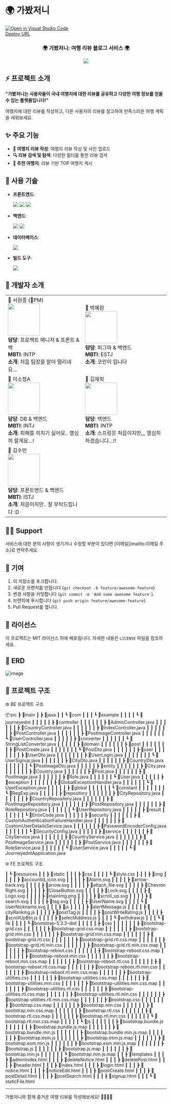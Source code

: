# 🌍 가봤저니

[![Open in Visual Studio Code](https://classroom.github.com/assets/open-in-vscode-2e0aaae1b6195c2367325f4f02e2d04e9abb55f0b24a779b69b11b9e10269abc.svg)](https://github.dev/tjtjdnjswhd/journeyedn-t)
<br>
[Deploy URL](http://34.139.2.91:8080/?)

<p align="center">
  <h3 align="center">🌍 가봤저니: 여행 리뷰 블로그 서비스 🌍</h3>
</p>

<p align="center">
	<img src="https://readme-typing-svg.demolab.com/?lines=Welcome+To+가봤저니!&color=FFAE35&font=Fira%20Code&center=true&width=380&height=50&duration=4000&pause=1000">
</p>


## ⚡ 프로젝트 소개

**"가봤저니는 사용자들이 국내 여행지에 대한 리뷰를 공유하고 다양한 여행 정보를 얻을 수 있는 플랫폼입니다!"**

여행지에 대한 리뷰를 작성하고, 다른 사용자의 리뷰를 참고하여 만족스러운 여행 계획을 세워보세요.

## ✨ 주요 기능

- **📝 여행지 리뷰 작성**: 여행지 리뷰 작성 및 사진 업로드
- **🔍 리뷰 검색 및 탐색**: 다양한 필터를 통한 리뷰 검색
- **🌟 추천 여행지**: 리뷰 기반 TOP 여행지 게시

## 🧰 사용 기술

- **프론트엔드**: 
  <p>
    <img src="https://img.shields.io/badge/HTML5-E34F26?style=for-the-badge&logo=html5&logoColor=white" />
    <img src="https://img.shields.io/badge/CSS3-1572B6?style=for-the-badge&logo=css3&logoColor=white" />
    <img src="https://img.shields.io/badge/JavaScript-F7DF1E?style=for-the-badge&logo=javascript&logoColor=black" />
  </p>
- **백엔드**: 
  <p>
    <img src="https://img.shields.io/badge/Java-ED8B00?style=for-the-badge&logo=java&logoColor=white" />
    <img src="https://img.shields.io/badge/Spring%20Boot-6DB33F?style=for-the-badge&logo=spring&logoColor=white" />
  </p>
- **데이터베이스**: 
  <p>
    <img src="https://img.shields.io/badge/MySQL-4479A1?style=for-the-badge&logo=mysql&logoColor=white" />
  </p>
- **빌드 도구**: 
  <p>
    <img src="https://img.shields.io/badge/Gradle-02303A?style=for-the-badge&logo=gradle&logoColor=white" />
  </p>



## 💼 개발자 소개

<table>
  <tr>
    <td>
    📌 서원종 (👑PM)<br>
      <img src="https://hypnotic-knife-fcb.notion.site/image/https%3A%2F%2Fprod-files-secure.s3.us-west-2.amazonaws.com%2F77987b12-b747-4fdc-831e-f2727433c4fc%2F5ef8841f-e437-416b-a3d8-b38cc97c95cf%2F%25E1%2584%2589%25E1%2585%25A9%25E1%2584%2584%25E1%2585%25B5.png?table=block&id=5c5bbe00-5df4-4448-915d-9a1dffdf8553&spaceId=77987b12-b747-4fdc-831e-f2727433c4fc&width=1420&userId=&cache=v2" width="100" height="100"><br>
      <strong>담당</strong>: 프로젝트 매니저 & 프론트 & 백<br>
      <strong>MBTI</strong>: INTP<br>
      <strong>소개</strong>: 처음 팀장을 맡아 떨리네요…<br>
    </td>
    <td>
    📌 박혜원<br>
      <img src="https://hypnotic-knife-fcb.notion.site/image/https%3A%2F%2Fprod-files-secure.s3.us-west-2.amazonaws.com%2F77987b12-b747-4fdc-831e-f2727433c4fc%2Ffe0163de-bd74-438c-b33d-c1e0096204de%2F%25E1%2584%258B%25E1%2585%25AD%25E1%2586%25BC%25E1%2584%2584%25E1%2585%25B5.png?table=block&id=1288fcac-b509-41ac-a0a6-558667c7b81c&spaceId=77987b12-b747-4fdc-831e-f2727433c4fc&width=1420&userId=&cache=v2" width="100" height="100"><br>
      <strong>담당</strong>: 피그마 & 백엔드<br>
      <strong>MBTI</strong>: ESTJ<br>
      <strong>소개</strong>: 코린이 입니다<br>
    </td>
  </tr>
  <tr>
    <td>
    📌 이소정A<br>
      <img src="https://hypnotic-knife-fcb.notion.site/image/https%3A%2F%2Fprod-files-secure.s3.us-west-2.amazonaws.com%2F77987b12-b747-4fdc-831e-f2727433c4fc%2Ffdef4946-eed2-4e4f-8d49-596d9147586b%2Fcb0439b1-8ae8-4fcc-9676-d3eba1e2b111.png?table=block&id=3ece7c2b-18a2-4170-980b-c029ced503f0&spaceId=77987b12-b747-4fdc-831e-f2727433c4fc&width=1420&userId=&cache=v2" width="100" height="100"><br>
      <strong>담당</strong>: DB & 백엔드<br>
      <strong>MBTI</strong>: INTJ<br>
      <strong>소개</strong>: 피해를 끼치기 싫어요.. 열심히 할게요…!<br>
    </td>
    <td>
    📌 김재희<br>
      <img src="https://hypnotic-knife-fcb.notion.site/image/https%3A%2F%2Fprod-files-secure.s3.us-west-2.amazonaws.com%2F77987b12-b747-4fdc-831e-f2727433c4fc%2Ffe0163de-bd74-438c-b33d-c1e0096204de%2F%25E1%2584%258B%25E1%2585%25AD%25E1%2586%25BC%25E1%2584%2584%25E1%2585%25B5.png?table=block&id=1288fcac-b509-41ac-a0a6-558667c7b81c&spaceId=77987b12-b747-4fdc-831e-f2727433c4fc&width=1420&userId=&cache=v2" width="100" height="100"><br>
      <strong>담당</strong>: 백엔드<br>
      <strong>MBTI</strong>: INTP<br>
      <strong>소개</strong>: 스프링은 처음이지만,,, 열심히 하겠습니다…!!<br>
    </td>
  </tr>
  <tr>
    <td>
    📌 김수민<br>
      <img src="https://hypnotic-knife-fcb.notion.site/image/https%3A%2F%2Fprod-files-secure.s3.us-west-2.amazonaws.com%2F77987b12-b747-4fdc-831e-f2727433c4fc%2Fbc64a4e3-fd70-44da-970e-a274edd757ef%2F%25E1%2584%2590%25E1%2585%25A9%25E1%2584%2581%25E1%2585%25B5.png?table=block&id=bf116eef-c4be-4114-9879-9f0236e030ea&spaceId=77987b12-b747-4fdc-831e-f2727433c4fc&width=1420&userId=&cache=v2" width="100" height="100"><br>
      <strong>담당</strong>: 프론트엔드 & 백엔드<br>
      <strong>MBTI</strong>: ISTJ<br>
      <strong>소개</strong>: 처음이지만.. 잘 부탁드립니다 :D<br>
    </td>
  </tr>
</table>



## 🙋‍♂️ Support

서비스에 대한 문의 사항이 생기거나 수정할 부분이 있다면 [이메일](mailto:이메일 주소)로 연락주세요.

## 🤝 기여

1. 이 저장소를 포크합니다.
2. 새로운 브랜치를 만듭니다 (`git checkout -b feature/awesome-feature`).
3. 변경 사항을 커밋합니다 (`git commit -m 'Add some awesome feature'`).
4. 브랜치에 푸시합니다 (`git push origin feature/awesome-feature`).
5. Pull Request를 엽니다.

## 📜 라이선스

이 프로젝트는 MIT 라이선스 하에 배포됩니다. 자세한 내용은 `LICENSE` 파일을 참조하세요.

## 🔐 ERD

![image](https://github.com/user-attachments/assets/f69cc33c-55e3-47f2-8de5-871065c5b8db)

## 📂 프로젝트 구조

⚙️ BE 프로젝트 구조

📦src
 ┣ 📂main
 ┃ ┣ 📂java
 ┃ ┃ ┗ 📂com
 ┃ ┃ ┃ ┗ 📂example
 ┃ ┃ ┃ ┃ ┗ 📂journeyednt
 ┃ ┃ ┃ ┃ ┃ ┣ 📂controller
 ┃ ┃ ┃ ┃ ┃ ┃ ┣ 📜AdminController.java
 ┃ ┃ ┃ ┃ ┃ ┃ ┣ 📜CountryController.java
 ┃ ┃ ┃ ┃ ┃ ┃ ┣ 📜IndexController.java
 ┃ ┃ ┃ ┃ ┃ ┃ ┣ 📜PostController.java
 ┃ ┃ ┃ ┃ ┃ ┃ ┣ 📜PostImageController.java
 ┃ ┃ ┃ ┃ ┃ ┃ ┗ 📜UserController.java
 ┃ ┃ ┃ ┃ ┃ ┣ 📂converter
 ┃ ┃ ┃ ┃ ┃ ┃ ┗ 📜StringListConverter.java
 ┃ ┃ ┃ ┃ ┃ ┣ 📂domain
 ┃ ┃ ┃ ┃ ┃ ┃ ┣ 📂post
 ┃ ┃ ┃ ┃ ┃ ┃ ┃ ┣ 📜PostCreate.java
 ┃ ┃ ┃ ┃ ┃ ┃ ┃ ┗ 📜PostDto.java
 ┃ ┃ ┃ ┃ ┃ ┃ ┣ 📂user
 ┃ ┃ ┃ ┃ ┃ ┃ ┃ ┣ 📜UserDto.java
 ┃ ┃ ┃ ┃ ┃ ┃ ┃ ┣ 📜UserLogin.java
 ┃ ┃ ┃ ┃ ┃ ┃ ┃ ┗ 📜UserSignup.java
 ┃ ┃ ┃ ┃ ┃ ┃ ┣ 📜CityDto.java
 ┃ ┃ ┃ ┃ ┃ ┃ ┣ 📜CountryDto.java
 ┃ ┃ ┃ ┃ ┃ ┃ ┗ 📜PostImageDto.java
 ┃ ┃ ┃ ┃ ┃ ┣ 📂entity
 ┃ ┃ ┃ ┃ ┃ ┃ ┣ 📜City.java
 ┃ ┃ ┃ ┃ ┃ ┃ ┣ 📜Country.java
 ┃ ┃ ┃ ┃ ┃ ┃ ┣ 📜Post.java
 ┃ ┃ ┃ ┃ ┃ ┃ ┣ 📜PostImage.java
 ┃ ┃ ┃ ┃ ┃ ┃ ┣ 📜Role.java
 ┃ ┃ ┃ ┃ ┃ ┃ ┗ 📜User.java
 ┃ ┃ ┃ ┃ ┃ ┣ 📂exception
 ┃ ┃ ┃ ┃ ┃ ┃ ┣ 📜GlobalExceptionHandler.java
 ┃ ┃ ┃ ┃ ┃ ┃ ┗ 📜UserException.java
 ┃ ┃ ┃ ┃ ┃ ┣ 📂global
 ┃ ┃ ┃ ┃ ┃ ┃ ┗ 📂constant
 ┃ ┃ ┃ ┃ ┃ ┃ ┃ ┗ 📜RegExp.java
 ┃ ┃ ┃ ┃ ┃ ┣ 📂repository
 ┃ ┃ ┃ ┃ ┃ ┃ ┣ 📜CityRepository.java
 ┃ ┃ ┃ ┃ ┃ ┃ ┣ 📜CountryRepository.java
 ┃ ┃ ┃ ┃ ┃ ┃ ┣ 📜PostImageRepository.java
 ┃ ┃ ┃ ┃ ┃ ┃ ┣ 📜PostRepository.java
 ┃ ┃ ┃ ┃ ┃ ┃ ┣ 📜RoleRepository.java
 ┃ ┃ ┃ ┃ ┃ ┃ ┗ 📜UserRepository.java
 ┃ ┃ ┃ ┃ ┃ ┣ 📂result
 ┃ ┃ ┃ ┃ ┃ ┃ ┗ 📜ErrorCode.java
 ┃ ┃ ┃ ┃ ┃ ┣ 📂security
 ┃ ┃ ┃ ┃ ┃ ┃ ┣ 📜CustomAuthenticationFailureHandler.java
 ┃ ┃ ┃ ┃ ┃ ┃ ┣ 📜CustomUserDetailsService.java
 ┃ ┃ ┃ ┃ ┃ ┃ ┣ 📜PasswordEncoderConfig.java
 ┃ ┃ ┃ ┃ ┃ ┃ ┗ 📜SecurityConfig.java
 ┃ ┃ ┃ ┃ ┃ ┣ 📂service
 ┃ ┃ ┃ ┃ ┃ ┃ ┣ 📜CityService.java
 ┃ ┃ ┃ ┃ ┃ ┃ ┣ 📜CountryService.java
 ┃ ┃ ┃ ┃ ┃ ┃ ┣ 📜PostImageService.java
 ┃ ┃ ┃ ┃ ┃ ┃ ┣ 📜PostService.java
 ┃ ┃ ┃ ┃ ┃ ┃ ┣ 📜RoleService.java
 ┃ ┃ ┃ ┃ ┃ ┃ ┗ 📜UserService.java
 ┃ ┃ ┃ ┃ ┃ ┗ 📜JourneyedntApplication.java

🌐 FE 프로젝트 구조

┃ ┗ 📂resources
 ┃ ┃ ┣ 📂static
 ┃ ┃ ┃ ┣ 📂css
 ┃ ┃ ┃ ┃ ┗ 📜style.css
 ┃ ┃ ┃ ┣ 📂img
 ┃ ┃ ┃ ┃ ┣ 📜accountid_icon.svg
 ┃ ┃ ┃ ┃ ┣ 📜Alarm.svg
 ┃ ┃ ┃ ┃ ┣ 📜arrow-back.svg
 ┃ ┃ ┃ ┃ ┣ 📜arrow.svg
 ┃ ┃ ┃ ┃ ┣ 📜attach_file.svg
 ┃ ┃ ┃ ┃ ┣ 📜Chevron Right.svg
 ┃ ┃ ┃ ┃ ┣ 📜CloseButton.svg
 ┃ ┃ ┃ ┃ ┣ 📜Lock.svg
 ┃ ┃ ┃ ┃ ┣ 📜Logo.svg
 ┃ ┃ ┃ ┃ ┣ 📜mainImg.png
 ┃ ┃ ┃ ┃ ┣ 📜scroll_up.svg
 ┃ ┃ ┃ ┃ ┣ 📜search.svg
 ┃ ┃ ┃ ┃ ┣ 📜tag.svg
 ┃ ┃ ┃ ┃ ┣ 📜UserName.svg
 ┃ ┃ ┃ ┃ ┗ 📜UserNickname.svg
 ┃ ┃ ┃ ┣ 📂js
 ┃ ┃ ┃ ┃ ┣ 📜alertMessage.js
 ┃ ┃ ┃ ┃ ┣ 📜cityRanking.js
 ┃ ┃ ┃ ┃ ┣ 📜postTag.js
 ┃ ┃ ┃ ┃ ┣ 📜postWriteRating.js
 ┃ ┃ ┃ ┃ ┣ 📜scrollUpBtn.js
 ┃ ┃ ┃ ┃ ┣ 📜selectAddress.js
 ┃ ┃ ┃ ┃ ┗ 📜withdraw.js
 ┃ ┃ ┃ ┗ 📂lib
 ┃ ┃ ┃ ┃ ┗ 📂bootstrap-5.3.3-dist
 ┃ ┃ ┃ ┃ ┃ ┣ 📂css
 ┃ ┃ ┃ ┃ ┃ ┃ ┣ 📜bootstrap-grid.css
 ┃ ┃ ┃ ┃ ┃ ┃ ┣ 📜bootstrap-grid.css.map
 ┃ ┃ ┃ ┃ ┃ ┃ ┣ 📜bootstrap-grid.min.css
 ┃ ┃ ┃ ┃ ┃ ┃ ┣ 📜bootstrap-grid.min.css.map
 ┃ ┃ ┃ ┃ ┃ ┃ ┣ 📜bootstrap-grid.rtl.css
 ┃ ┃ ┃ ┃ ┃ ┃ ┣ 📜bootstrap-grid.rtl.css.map
 ┃ ┃ ┃ ┃ ┃ ┃ ┣ 📜bootstrap-grid.rtl.min.css
 ┃ ┃ ┃ ┃ ┃ ┃ ┣ 📜bootstrap-grid.rtl.min.css.map
 ┃ ┃ ┃ ┃ ┃ ┃ ┣ 📜bootstrap-reboot.css
 ┃ ┃ ┃ ┃ ┃ ┃ ┣ 📜bootstrap-reboot.css.map
 ┃ ┃ ┃ ┃ ┃ ┃ ┣ 📜bootstrap-reboot.min.css
 ┃ ┃ ┃ ┃ ┃ ┃ ┣ 📜bootstrap-reboot.min.css.map
 ┃ ┃ ┃ ┃ ┃ ┃ ┣ 📜bootstrap-reboot.rtl.css
 ┃ ┃ ┃ ┃ ┃ ┃ ┣ 📜bootstrap-reboot.rtl.css.map
 ┃ ┃ ┃ ┃ ┃ ┃ ┣ 📜bootstrap-reboot.rtl.min.css
 ┃ ┃ ┃ ┃ ┃ ┃ ┣ 📜bootstrap-reboot.rtl.min.css.map
 ┃ ┃ ┃ ┃ ┃ ┃ ┣ 📜bootstrap-utilities.css
 ┃ ┃ ┃ ┃ ┃ ┃ ┣ 📜bootstrap-utilities.css.map
 ┃ ┃ ┃ ┃ ┃ ┃ ┣ 📜bootstrap-utilities.min.css
 ┃ ┃ ┃ ┃ ┃ ┃ ┣ 📜bootstrap-utilities.min.css.map
 ┃ ┃ ┃ ┃ ┃ ┃ ┣ 📜bootstrap-utilities.rtl.css
 ┃ ┃ ┃ ┃ ┃ ┃ ┣ 📜bootstrap-utilities.rtl.css.map
 ┃ ┃ ┃ ┃ ┃ ┃ ┣ 📜bootstrap-utilities.rtl.min.css
 ┃ ┃ ┃ ┃ ┃ ┃ ┣ 📜bootstrap-utilities.rtl.min.css.map
 ┃ ┃ ┃ ┃ ┃ ┃ ┣ 📜bootstrap.css
 ┃ ┃ ┃ ┃ ┃ ┃ ┣ 📜bootstrap.css.map
 ┃ ┃ ┃ ┃ ┃ ┃ ┣ 📜bootstrap.min.css
 ┃ ┃ ┃ ┃ ┃ ┃ ┣ 📜bootstrap.min.css.map
 ┃ ┃ ┃ ┃ ┃ ┃ ┣ 📜bootstrap.rtl.css
 ┃ ┃ ┃ ┃ ┃ ┃ ┣ 📜bootstrap.rtl.css.map
 ┃ ┃ ┃ ┃ ┃ ┃ ┣ 📜bootstrap.rtl.min.css
 ┃ ┃ ┃ ┃ ┃ ┃ ┗ 📜bootstrap.rtl.min.css.map
 ┃ ┃ ┃ ┃ ┃ ┗ 📂js
 ┃ ┃ ┃ ┃ ┃ ┃ ┣ 📜bootstrap.bundle.js
 ┃ ┃ ┃ ┃ ┃ ┃ ┣ 📜bootstrap.bundle.js.map
 ┃ ┃ ┃ ┃ ┃ ┃ ┣ 📜bootstrap.bundle.min.js
 ┃ ┃ ┃ ┃ ┃ ┃ ┣ 📜bootstrap.bundle.min.js.map
 ┃ ┃ ┃ ┃ ┃ ┃ ┣ 📜bootstrap.esm.js
 ┃ ┃ ┃ ┃ ┃ ┃ ┣ 📜bootstrap.esm.js.map
 ┃ ┃ ┃ ┃ ┃ ┃ ┣ 📜bootstrap.esm.min.js
 ┃ ┃ ┃ ┃ ┃ ┃ ┣ 📜bootstrap.esm.min.js.map
 ┃ ┃ ┃ ┃ ┃ ┃ ┣ 📜bootstrap.js
 ┃ ┃ ┃ ┃ ┃ ┃ ┣ 📜bootstrap.js.map
 ┃ ┃ ┃ ┃ ┃ ┃ ┣ 📜bootstrap.min.js
 ┃ ┃ ┃ ┃ ┃ ┃ ┗ 📜bootstrap.min.js.map
 ┃ ┃ ┣ 📂templates
 ┃ ┃ ┃ ┣ 📜adminIndex.html
 ┃ ┃ ┃ ┣ 📜deleteNotice.html
 ┃ ┃ ┃ ┣ 📜deletePost.html
 ┃ ┃ ┃ ┣ 📜header.html
 ┃ ┃ ┃ ┣ 📜index.html
 ┃ ┃ ┃ ┣ 📜login.html
 ┃ ┃ ┃ ┣ 📜notice.html
 ┃ ┃ ┃ ┣ 📜noticeEdit.html
 ┃ ┃ ┃ ┣ 📜postCreate.html
 ┃ ┃ ┃ ┣ 📜postDetail.html
 ┃ ┃ ┃ ┣ 📜postSearch.html
 ┃ ┃ ┃ ┣ 📜signup.html
 ┃ ┃ ┃ ┗ 📜staticFile.html


---

가봤저니와 함께 즐거운 여행 리뷰를 작성해보세요! 💙🚗📸📝
